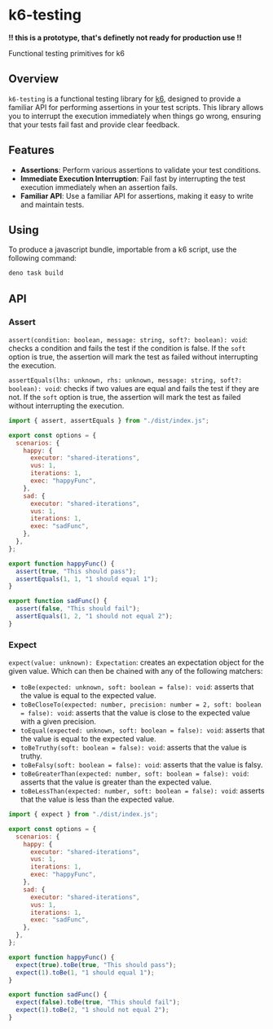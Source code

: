 # k6-testing

**!! this is a prototype, that's definetly not ready for production use !!**

Functional testing primitives for k6

## Overview

`k6-testing` is a functional testing library for [k6](https://k6.io/), designed to provide a familiar API for performing assertions in your test scripts. This library allows you to interrupt the execution immediately when things go wrong, ensuring that your tests fail fast and provide clear feedback.

## Features

- **Assertions**: Perform various assertions to validate your test conditions.
- **Immediate Execution Interruption**: Fail fast by interrupting the test execution immediately when an assertion fails.
- **Familiar API**: Use a familiar API for assertions, making it easy to write and maintain tests.

## Using

To produce a javascript bundle, importable from a k6 script, use the following command:

```sh
deno task build 
```

## API

### Assert

`assert(condition: boolean, message: string, soft?: boolean): void`: checks a condition and fails the test if the condition is false. If the `soft` option is true, the assertion will mark the test as failed without interrupting the execution.

`assertEquals(lhs: unknown, rhs: unknown, message: string, soft?: boolean): void`: checks if two values are equal and fails the test if they are not. If the `soft` option is true, the assertion will mark the test as failed without interrupting the execution.

```javascript
import { assert, assertEquals } from "./dist/index.js";

export const options = {
  scenarios: {
    happy: {
      executor: "shared-iterations",
      vus: 1,
      iterations: 1,
      exec: "happyFunc",
    },
    sad: {
      executor: "shared-iterations",
      vus: 1,
      iterations: 1,
      exec: "sadFunc",
    },
  },
};

export function happyFunc() {
  assert(true, "This should pass");
  assertEquals(1, 1, "1 should equal 1");
}

export function sadFunc() {
  assert(false, "This should fail");
  assertEquals(1, 2, "1 should not equal 2");
}
```

### Expect

`expect(value: unknown): Expectation`: creates an expectation object for the given value. Which can then be chained with any of the following matchers:
* `toBe(expected: unknown, soft: boolean = false): void`: asserts that the value is equal to the expected value.
* `toBeCloseTo(expected: number, precision: number = 2, soft: boolean = false): void`: asserts that the value is close to the expected value with a given precision.
* `toEqual(expected: unknown, soft: boolean = false): void`: asserts that the value is equal to the expected value.
* `toBeTruthy(soft: boolean = false): void`: asserts that the value is truthy.
* `toBeFalsy(soft: boolean = false): void`: asserts that the value is falsy.
* `toBeGreaterThan(expected: number, soft: boolean = false): void`: asserts that the value is greater than the expected value.
* `toBeLessThan(expected: number, soft: boolean = false): void`: asserts that the value is less than the expected value.

```javascript
import { expect } from "./dist/index.js";

export const options = {
  scenarios: {
    happy: {
      executor: "shared-iterations",
      vus: 1,
      iterations: 1,
      exec: "happyFunc",
    },
    sad: {
      executor: "shared-iterations",
      vus: 1,
      iterations: 1,
      exec: "sadFunc",
    },
  },
};

export function happyFunc() {
  expect(true).toBe(true, "This should pass");
  expect(1).toBe(1, "1 should equal 1");
}

export function sadFunc() {
  expect(false).toBe(true, "This should fail");
  expect(1).toBe(2, "1 should not equal 2");
}
```